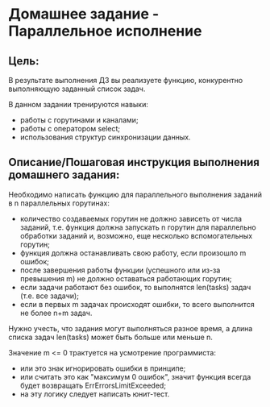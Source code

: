 # Домашнее задание - Параллельное исполнение

## Цель:
В результате выполнения ДЗ вы реализуете функцию, конкурентно выполняющую заданный список задач.

В данном задании тренируются навыки:
- работы с горутинами и каналами;
- работы с оператором select;
- использования структур синхронизации данных.

## Описание/Пошаговая инструкция выполнения домашнего задания:

Необходимо написать функцию для параллельного выполнения заданий в n параллельных горутинах:
- количество создаваемых горутин не должно зависеть от числа заданий, т.е. функция должна запускать n горутин для параллельно обработки заданий и, возможно, еще несколько вспомогательных горутин;
- функция должна останавливать свою работу, если произошло m ошибок;
- после завершения работы функции (успешного или из-за превышения m) не должно оставаться работающих горутин;
- если задачи работают без ошибок, то выполнятся len(tasks) задач (т.е. все задачи);
- если в первых m задачах происходят ошибки, то всего выполнится не более n+m задач.

Нужно учесть, что задания могут выполняться разное время, а длина списка задач
len(tasks) может быть больше или меньше n.

Значение m <= 0 трактуется на усмотрение программиста:
- или это знак игнорировать ошибки в принципе;
- или считать это как "максимум 0 ошибок", значит функция всегда будет возвращать
ErrErrorsLimitExceeded;
- на эту логику следует написать юнит-тест.